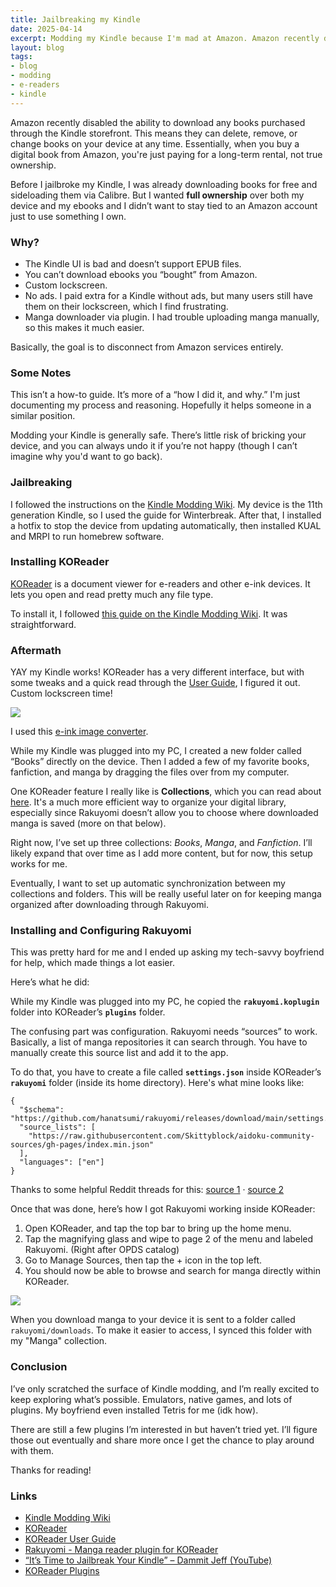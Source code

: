 ```yaml
---
title: Jailbreaking my Kindle
date: 2025-04-14
excerpt: Modding my Kindle because I'm mad at Amazon. Amazon recently disabled the ability to download any books purchased through the Kindle storefront.
layout: blog
tags: 
- blog
- modding
- e-readers
- kindle
---
```


Amazon recently disabled the ability to download any books purchased through the Kindle storefront. This means they can delete, remove, or change books on your device at any time. Essentially, when you buy a digital book from Amazon, you're just paying for a long-term rental, not true ownership.

Before I jailbroke my Kindle, I was already downloading books for free and sideloading them via Calibre. But I wanted **full ownership** over both my device and my ebooks and I didn’t want to stay tied to an Amazon account just to use something I own.

### Why?

- The Kindle UI is bad and doesn’t support EPUB files.
- You can’t download ebooks you “bought” from Amazon.
- Custom lockscreen.
- No ads. I paid extra for a Kindle without ads, but many users still have them on their lockscreen, which I find frustrating.
- Manga downloader via plugin. I had trouble uploading manga manually, so this makes it much easier.

Basically, the goal is to disconnect from Amazon services entirely.

### Some Notes

This isn’t a how-to guide. It’s more of a “how I did it, and why.” I'm just documenting my process and reasoning. Hopefully it helps someone in a similar position.

Modding your Kindle is generally safe. There’s little risk of bricking your device, and you can always undo it if you’re not happy (though I can’t imagine why you'd want to go back).

### Jailbreaking

I followed the instructions on the <a href="https://kindlemodding.org/" target="_blank">Kindle Modding Wiki</a>. My device is the 11th generation Kindle, so I used the guide for Winterbreak. After that, I installed a hotfix to stop the device from updating automatically, then installed KUAL and MRPI to run homebrew software.

### Installing KOReader

<a href="https://koreader.rocks/" target="_blank">KOReader</a> is a document viewer for e-readers and other e-ink devices. It lets you open and read pretty much any file type.

To install it, I followed <a href="https://kindlemodding.org/jailbreaking/post-jailbreak/koreader.html" target="_blank">this guide on the Kindle Modding Wiki</a>. It was straightforward.

### Aftermath

YAY my Kindle works! KOReader has a very different interface, but with some tweaks and a quick read through the <a href="https://koreader.rocks/user_guide/" target="_blank">User Guide</a>, I figured it out. Custom lockscreen time! 

<a href="https://files.catbox.moe/0zbz8h.jpg" target="_blank"><img src="https://files.catbox.moe/0zbz8h.jpg" style="min-width:200px; max-width:400px;"></a>

I used this <a href="https://eink-image-converter.contechity.com/" target="_blank">e-ink image converter</a>. 

While my Kindle was plugged into my PC, I created a new folder called “Books” directly on the device. Then I added a few of my favorite books, fanfiction, and manga by dragging the files over from my computer.

One KOReader feature I really like is **Collections**, which you can read about <a href="https://koreader.rocks/user_guide/#L2-collections" target="_blank">here</a>. It's a much more efficient way to organize your digital library, especially since Rakuyomi doesn’t allow you to choose where downloaded manga is saved (more on that below).

Right now, I’ve set up three collections: *Books*, *Manga*, and *Fanfiction*. I’ll likely expand that over time as I add more content, but for now, this setup works for me.

Eventually, I want to set up automatic synchronization between my collections and folders. This will be really useful later on for keeping manga organized after downloading through Rakuyomi.

### Installing and Configuring Rakuyomi

This was pretty hard for me and I ended up asking my tech-savvy boyfriend for help, which made things a lot easier.

Here’s what he did:

While my Kindle was plugged into my PC, he copied the **`rakuyomi.koplugin`** folder into KOReader’s **`plugins`** folder.

The confusing part was configuration. Rakuyomi needs “sources” to work. Basically, a list of manga repositories it can search through. You have to manually create this source list and add it to the app.

To do that, you have to create a file called **`settings.json`** inside KOReader’s **`rakuyomi`** folder (inside its home directory). Here's what mine looks like:

```
{
  "$schema": "https://github.com/hanatsumi/rakuyomi/releases/download/main/settings.schema.json",
  "source_lists": [
    "https://raw.githubusercontent.com/Skittyblock/aidoku-community-sources/gh-pages/index.min.json"
  ],
  "languages": ["en"]
}
```

Thanks to some helpful Reddit threads for this: 
<a href="https://www.reddit.com/r/koreader/comments/1i88mti/rakuyomi_reliable_sources/" target="_blank">source 1</a> · 
<a href="https://www.reddit.com/r/koreader/comments/1i0bixo/how_to_access_rakuyomi_from_inside_the_koreader/" target="_blank">source 2</a>

Once that was done, here’s how I got Rakuyomi working inside KOReader:

1. Open KOReader, and tap the top bar to bring up the home menu.
2. Tap the magnifying glass and wipe to page 2 of the menu and labeled Rakuyomi. (Right after OPDS catalog)
3. Go to Manage Sources, then tap the + icon in the top left.
4. You should now be able to browse and search for manga directly within KOReader.

<a href="https://files.catbox.moe/9ht0m5.jpeg" target="_blank"><img src="https://files.catbox.moe/9ht0m5.jpeg" style="min-width:200px; max-width:400px;"></a>

When you download manga to your device it is sent to a folder called ``rakuyomi/downloads``. To make it easier to access, I synced this folder with my "Manga" collection.

### Conclusion

I’ve only scratched the surface of Kindle modding, and I’m really excited to keep exploring what’s possible. Emulators, native games, and lots of plugins. My boyfriend even installed Tetris for me (idk how).

There are still a few plugins I’m interested in but haven’t tried yet. I’ll figure those out eventually and share more once I get the chance to play around with them.

Thanks for reading!

### Links

- <a href="https://kindlemodding.org/" target="_blank">Kindle Modding Wiki</a>
- <a href="https://koreader.rocks/" target="_blank">KOReader</a>
- <a href="https://koreader.rocks/user_guide/" target="_blank">KOReader User Guide</a>
- <a href="https://github.com/hanatsumi/rakuyomi" target="_blank">Rakuyomi - Manga reader plugin for KOReader</a>
- <a href="https://youtu.be/Qtk7ERwlIAk?si=Y6tIcGAw8zjwMhym" target="_blank">“It’s Time to Jailbreak Your Kindle” – Dammit Jeff (YouTube)</a>
- <a href="https://github.com/huynle/koreader-plugins" target="_blank">KOReader Plugins</a>

